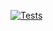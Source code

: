 [![Tests](https://github.com/concrete5-community/zoomer/actions/workflows/tests.yml/badge.svg)](https://github.com/concrete5-community/zoomer/actions/workflows/tests.yml)
